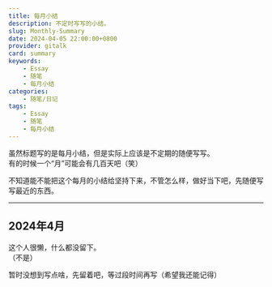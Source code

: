 ```yaml
---
title: 每月小结
description: 不定时写写的小结。
slug: Monthly-Summary
date: 2024-04-05 22:00:00+0800
provider: gitalk
card: summary
keywords:
    - Essay
    - 随笔
    - 每月小结
categories:
    - 随笔/日记
tags:
    - Essay
    - 随笔
    - 每月小结
---
```


虽然标题写的是每月小结，但是实际上应该是不定期的随便写写。  
有的时候一个“月”可能会有几百天吧（笑）

不知道能不能把这个每月的小结给坚持下来，不管怎么样，做好当下吧，先随便写写最近的东西。

**********

## 2024年4月

这个人很懒，什么都没留下。  
（不是）

暂时没想到写点啥，先留着吧，等过段时间再写（希望我还能记得）

